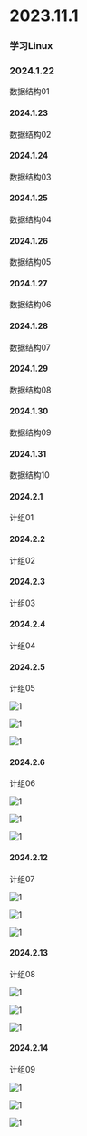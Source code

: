 # 2023.11.1

### 学习Linux

### 2024.1.22

数据结构01

#### 2024.1.23

数据结构02

#### 2024.1.24

数据结构03

#### 2024.1.25

数据结构04

#### 2024.1.26

数据结构05

#### 2024.1.27

数据结构06

#### 2024.1.28

数据结构07

#### 2024.1.29

数据结构08

#### 2024.1.30

数据结构09

#### 2024.1.31

数据结构10

#### 2024.2.1

计组01

#### 2024.2.2

计组02

#### 2024.2.3

计组03

#### 2024.2.4

计组04

#### 2024.2.5

计组05

![1](./053.jpg)

![1](./054.jpg)

![1](./055.jpg)

#### 2024.2.6

计组06

![1](./056.jpg)

![1](./057.jpg)

![1](./058.jpg)

#### 2024.2.12

计组07

![1](./059.jpg)

![1](./060.jpg)

![1](./061.jpg)

#### 2024.2.13

计组08

![1](./062.jpg)

![1](./063.jpg)

![1](./064.jpg)

#### 2024.2.14

计组09

![1](./065.jpg)

![1](./066.jpg)

![1](./067.jpg)
